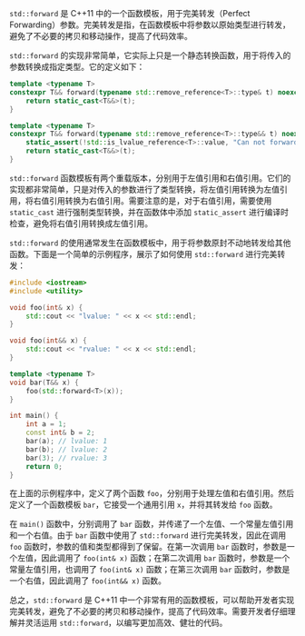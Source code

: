 `std::forward` 是 C++11 中的一个函数模板，用于完美转发（Perfect Forwarding）参数。完美转发是指，在函数模板中将参数以原始类型进行转发，避免了不必要的拷贝和移动操作，提高了代码效率。

`std::forward` 的实现非常简单，它实际上只是一个静态转换函数，用于将传入的参数转换成指定类型。它的定义如下：

```c++
template <typename T>
constexpr T&& forward(typename std::remove_reference<T>::type& t) noexcept {
    return static_cast<T&&>(t);
}

template <typename T>
constexpr T&& forward(typename std::remove_reference<T>::type&& t) noexcept {
    static_assert(!std::is_lvalue_reference<T>::value, "Can not forward an rvalue as an lvalue.");
    return static_cast<T&&>(t);
}
```

`std::forward` 函数模板有两个重载版本，分别用于左值引用和右值引用。它们的实现都非常简单，只是对传入的参数进行了类型转换，将左值引用转换为左值引用，将右值引用转换为右值引用。需要注意的是，对于右值引用，需要使用 `static_cast` 进行强制类型转换，并在函数体中添加 `static_assert` 进行编译时检查，避免将右值引用转换成左值引用。

`std::forward` 的使用通常发生在函数模板中，用于将参数原封不动地转发给其他函数。下面是一个简单的示例程序，展示了如何使用 `std::forward` 进行完美转发：

```c++
#include <iostream>
#include <utility>

void foo(int& x) {
    std::cout << "lvalue: " << x << std::endl;
}

void foo(int&& x) {
    std::cout << "rvalue: " << x << std::endl;
}

template <typename T>
void bar(T&& x) {
    foo(std::forward<T>(x));
}

int main() {
    int a = 1;
    const int& b = 2;
    bar(a); // lvalue: 1
    bar(b); // lvalue: 2
    bar(3); // rvalue: 3
    return 0;
}
```

在上面的示例程序中，定义了两个函数 `foo`，分别用于处理左值和右值引用。然后定义了一个函数模板 `bar`，它接受一个通用引用 `x`，并将其转发给 `foo` 函数。

在 `main()` 函数中，分别调用了 `bar` 函数，并传递了一个左值、一个常量左值引用和一个右值。由于 `bar` 函数中使用了 `std::forward` 进行完美转发，因此在调用 `foo` 函数时，参数的值和类型都得到了保留。在第一次调用 `bar` 函数时，参数是一个左值，因此调用了 `foo(int& x)` 函数；在第二次调用 `bar` 函数时，参数是一个常量左值引用，也调用了 `foo(int& x)` 函数；在第三次调用 `bar` 函数时，参数是一个右值，因此调用了 `foo(int&& x)` 函数。

总之，`std::forward` 是 C++11 中一个非常有用的函数模板，可以帮助开发者实现完美转发，避免了不必要的拷贝和移动操作，提高了代码效率。需要开发者仔细理解并灵活运用 `std::forward`，以编写更加高效、健壮的代码。